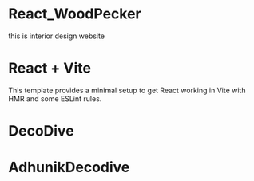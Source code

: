 
# React_WoodPecker
this is interior design website

# React + Vite

This template provides a minimal setup to get React working in Vite with HMR and some ESLint rules.

# DecoDive
# AdhunikDecodive
